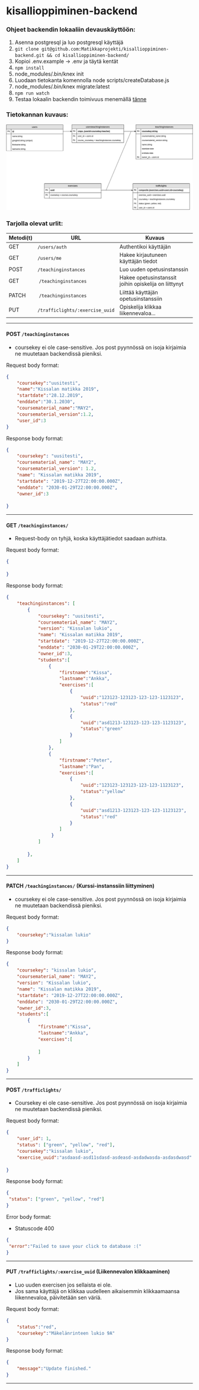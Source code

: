 # kisallioppiminen-backend

### Ohjeet backendin lokaaliin devauskäyttöön:
1. Asenna postgresql ja luo postgresql käyttäjä
2. `git clone git@github.com:Matikkaprojekti/kisallioppiminen-backend.git && cd kisallioppiminen-backend/`
3. Kopioi .env.example -> .env ja täytä kentät
4. `npm install`
5. node_modules/.bin/knex init
6. Luodaan tietokanta komennolla node scripts/createDatabase.js
7. node_modules/.bin/knex migrate:latest
8. `npm run watch`
9. Testaa lokaalin backendin toimivuus menemällä [tänne](http://localhost:8000/)

### Tietokannan kuvaus:

![tietokantakuva](/readme_images/tietokanta.png)

### Tarjolla olevat urlit:

| Metodi(t) | URL                  | Kuvaus                              |
| --------- | ----------------------------------- | --------------------------------------------------------------- |
| GET       | `/users/auth`                       | Authentikoi käyttäjän              				    |
| GET       | `/users/me`                         | Hakee kirjautuneen käyttäjän tiedot				    |
| POST      | `/teachinginstances`		  | Luo uuden opetusinstanssin          			    |
| GET       | `/teachinginstances` 		  | Hakee opetusinstanssit joihin opiskelija on liittynyt           |
| PATCH     | `/teachinginstances` 		  | Liittää käyttäjän opetusinstanssiin 			    |
| PUT       | `/trafficlights/:exercise_uuid`	  | Opiskelija klikkaa liikennevaloa...  			    |

-------------

#### POST `/teachinginstances`
- coursekey ei ole case-sensitive. Jos post pyynnössä on isoja kirjaimia ne muutetaan backendissä pieniksi.

Request body format: 
```json
{
	"coursekey":"uusitesti",
	"name":"Kissalan matikka 2019",
	"startdate":"28.12.2019",
	"enddate":"30.1.2030",
	"coursematerial_name":"MAY2",
	"coursematerial_version":1.2,
	"user_id":3
}
```
Response body format:
```json
{
    "coursekey": "uusitesti",
    "coursematerial_name": "MAY2",
    "coursematerial_version": 1.2,
    "name": "Kissalan matikka 2019",
    "startdate": "2019-12-27T22:00:00.000Z",
    "enddate": "2030-01-29T22:00:00.000Z",
    "owner_id":3
    
}
```

----------
#### GET `/teachinginstances/`
- Request-body on tyhjä, koska käyttäjätiedot saadaan authista.

Request body format: 
```json
{

}
```
Response body format:
```json
{
    "teachinginstances": [
        {
            "coursekey": "uusitesti",
            "coursematerial_name": "MAY2",
            "version": "Kissalan lukio",
            "name": "Kissalan matikka 2019",
            "startdate": "2019-12-27T22:00:00.000Z",
            "enddate": "2030-01-29T22:00:00.000Z",
            "owner_id":3,
            "students":[
                {
                    "firstname":"Kissa",
                    "lastname":"Ankka",
                    "exercises":[
                        {
                            "uuid":"123123-123123-123-123-1123123",
                            "status":"red"
                        },
                        {
                            "uuid":"asd1213-123123-123-123-1123123",
                            "status":"green"
                        }
                    ]
                },
                {
                    "firstname":"Peter",
                    "lastname":"Pan",
                    "exercises":[
                        {
                            "uuid":"123123-123123-123-123-1123123",
                            "status":"yellow"
                        },
                        {
                            "uuid":"asd1213-123123-123-123-1123123",
                            "status":"red"
                        }
                    ]
                 }
            ]

        },
    ]
}
```

------------
#### PATCH `/teachinginstances/` (Kurssi-instanssiin liittyminen)
- coursekey ei ole case-sensitive. Jos post pyynnössä on isoja kirjaimia ne muutetaan backendissä pieniksi.

Request body format: 
```json
{
	"coursekey":"kissalan lukio"
}
```
Response body format:
```json
{
    "coursekey": "kissalan lukio",
    "coursematerial_name": "MAY2",
    "version": "Kissalan lukio",
    "name": "Kissalan matikka 2019",
    "startdate": "2019-12-27T22:00:00.000Z",
    "enddate": "2030-01-29T22:00:00.000Z",
    "owner_id":3,
    "students":[
        {
            "firstname":"Kissa",
            "lastname":"Ankka",
            "exercises":[
	    
            ]
        }
    ]
}
```
------------
#### POST `/trafficlights/`
- Coursekey ei ole case-sensitive. Jos post pyynnössä on isoja kirjaimia ne muutetaan backendissä pieniksi.

Request body format: 
```json
{
	"user_id": 1,
	"status": ["green", "yellow", "red"],
	"coursekey":"kissalan lukio", 
	"exercise_uuid":"asdaasd-asd11sdasd-asdeasd-asdadwasda-asdasdwasd"
	
}
```
Response body format:
```json
{
 "status": ["green", "yellow", "red"]
}
```
Error body format:
- Statuscode 400
```json
{
 "error":"Failed to save your click to database :("
}
```
------------
#### PUT `/trafficlights/:exercise_uuid` (Liikennevalon klikkaaminen)
- Luo uuden exercisen jos sellaista ei ole.
- Jos sama käyttäjä on klikkaa uudelleen aikaisemmin klikkaamaansa liikennevaloa, päivitetään sen väriä.

Request body format: 
```json
{
	"status":"red",
	"coursekey":"Mäkelänrinteen lukio 9A"
}
```
Response body format:
```json
{
	"message":"Update finished."
}
```
------------


